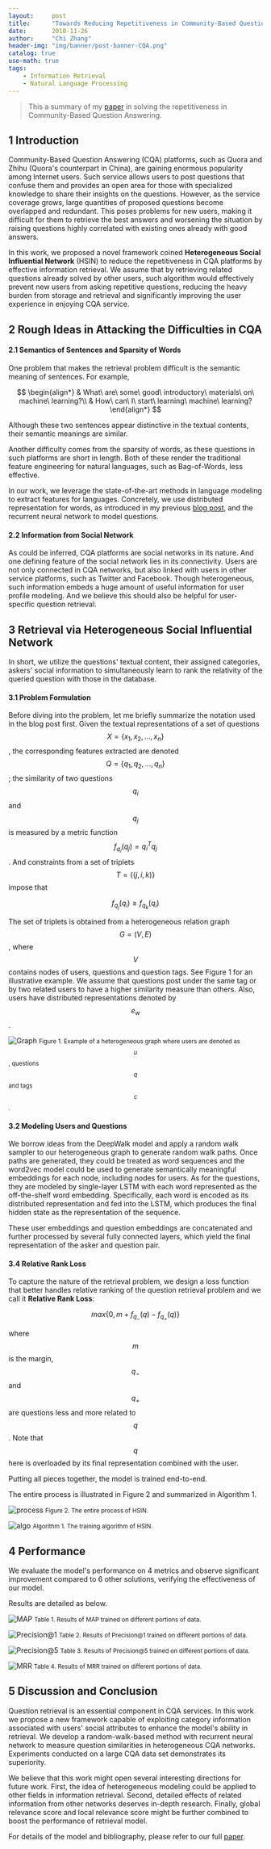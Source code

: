 ```yaml
---
layout:     post
title:      "Towards Reducing Repetitiveness in Community-Based Question Answering"
date:       2018-11-26
author:     "Chi Zhang"
header-img: "img/banner/post-banner-CQA.png"
catalog: true
use-math: true
tags: 
    - Information Retrieval
    - Natural Language Processing
---
```


> This a summary of my [paper](https://www.sciencedirect.com/science/article/pii/S0925231218300523) in solving the repetitiveness in Community-Based Question Answering.

## 1 Introduction

Community-Based Question Answering (CQA) platforms, such as Quora and Zhihu (Quora's counterpart in China), are gaining enormous popularity among Internet users. Such service allows users to post questions that confuse them and provides an open area for those with specialized knowledge to share their insights on the questions. However, as the service coverage grows, large quantities of proposed questions become overlapped and redundant. This poses problems for new users, making it difficult for them to retrieve the best answers and worsening the situation by raising questions highly correlated with existing ones already with good answers. 

In this work, we proposed a novel framework coined **Heterogeneous Social Influential Network** (HSIN) to reduce the repetitiveness in CQA platforms by effective information retrieval. We assume that by retrieving related questions already solved by other users, such algorithm would effectively prevent new users from asking repetitive questions, reducing the heavy burden from storage and retrieval and significantly improving the user experience in enjoying CQA service.

## 2 Rough Ideas in Attacking the Difficulties in CQA

#### 2.1 Semantics of Sentences and Sparsity of Words

One problem that makes the retrieval problem difficult is the semantic meaning of sentences. For example,

$$ \begin{align*}
 & What\ are\ some\ good\ introductory\ materials\ on\ machine\ learning?\\
 & How\ can\ I\ start\ learning\ machine\ learning?
\end{align*} $$

Although these two sentences appear distinctive in the textual contents, their semantic meanings are similar. 

Another difficulty comes from the sparsity of words, as these questions in such platforms are short in length. Both of these render the traditional feature engineering for natural languages, such as Bag-of-Words, less effective.

In our work, we leverage the state-of-the-art methods in language modeling to extract features for languages. Concretely, we use distributed representation for words, as introduced in my previous [blog post](/2016/05/09/demystify-deep-walk/), and the recurrent neural network to model questions.

#### 2.2 Information from Social Network

As could be inferred, CQA platforms are social networks in its nature. And one defining feature of the social network lies in its connectivity. Users are not only connected in CQA networks, but also linked with users in other service platforms, such as Twitter and Facebook. Though heterogeneous, such information embeds a huge amount of useful information for user profile modeling. And we believe this should also be helpful for user-specific question retrieval. 

## 3 Retrieval via Heterogeneous Social Influential Network

In short, we utilize the questions' textual content, their assigned categories, askers' social information to simultaneously learn to rank the relativity of the queried question with those in the database. 

#### 3.1 Problem Formulation

Before diving into the problem, let me briefly summarize the notation used in the blog post first. Given the textual representations of a set of questions $$ X = \{x_1, x_2, ..., x_n\} $$, the corresponding features extracted are denoted $$ Q = \{q_1, q_2, ..., q_n\} $$; the similarity of two questions $$ q_i $$ and $$ q_j $$ is measured by a metric function $$ f_{q_i}(q_j) = q_i^Tq_j $$. And constraints from a set of triplets $$ T = \{(j, i, k)\} $$ impose that 

$$ f_{q_j}(q_i) \geq f_{q_k}(q_i) $$

The set of triplets is obtained from a heterogeneous relation graph $$ G = (V, E) $$, where $$ V $$ contains nodes of users, questions and question tags. See Figure 1 for an illustrative example. We assume that questions post under the same tag or by two related users to have a higher similarity measure than others. Also, users have distributed representations denoted by $$ e_w $$.

![Graph](/img/in-post/CQA/Graph.jpg)
<small class="img-hint">Figure 1. Example of a heterogeneous graph where users are denoted as $$ u $$, questions $$ q $$ and tags $$ c $$.</small>

#### 3.2 Modeling Users and Questions

We borrow ideas from the DeepWalk model and apply a random walk sampler to our heterogeneous graph to generate random walk paths. Once paths are generated, they could be treated as word sequences and the word2vec model could be used to generate semantically meaningful embeddings for each node, including nodes for users. As for the questions, they are modeled by single-layer LSTM with each word represented as the off-the-shelf word embedding. Specifically, each word is encoded as its distributed representation and fed into the LSTM, which produces the final hidden state as the representation of the sequence.

These user embeddings and question embeddings are concatenated and further processed by several fully connected layers, which yield the final representation of the asker and question pair.

#### 3.4 Relative Rank Loss

To capture the nature of the retrieval problem, we design a loss function that better handles relative ranking of the question retrieval problem and we call it **Relative Rank Loss**:

$$ max\{0, m + f_{q_-}(q) - f_{q_+}(q)\} $$

where $$ m $$ is the margin, $$ q_- $$ and $$ q_+ $$ are questions less and more related to $$ q $$. Note that $$ q $$ here is overloaded by its final representation combined with the user. 

Putting all pieces together, the model is trained end-to-end.

The entire process is illustrated in Figure 2 and summarized in Algorithm 1.

![process](/img/in-post/CQA/process.jpg)
<small class="img-hint">Figure 2. The entire process of HSIN.</small>

![algo](/img/in-post/CQA/algo.jpg)
<small class="img-hint">Algorithm 1. The training algorithm of HSIN. </small>

## 4 Performance

We evaluate the model's performance on 4 metrics and observe significant improvement compared to 6 other solutions, verifying the effectiveness of our model.

Results are detailed as below.

![MAP](/img/in-post/CQA/MAP.jpg)
<small class="img-hint">Table 1. Results of MAP trained on different portions of data. </small>

![Precision@1](/img/in-post/CQA/Precision@1.jpg)
<small class="img-hint">Table 2. Results of Precision@1 trained on different portions of data. </small>

![Precision@5](/img/in-post/CQA/Precision@5.jpg)
<small class="img-hint">Table 3. Results of Precision@5 trained on different portions of data. </small>

![MRR](/img/in-post/CQA/MRR.jpg)
<small class="img-hint">Table 4. Results of MRR trained on different portions of data. </small>

## 5 Discussion and Conclusion

Question retrieval is an essential component in CQA services. In this work we propose a new framework capable of exploiting category information associated with users' social attributes to enhance the model's ability in retrieval. We develop a random-walk-based method with recurrent neural network to measure question similarities in heterogeneous CQA networks. Experiments conducted on a large CQA data set demonstrates its superiority.

We believe that this work might open several interesting directions for future work. First, the idea of heterogeneous modeling could be applied to other fields in information retrieval. Second, detailed effects of related information from other networks deserves in-depth research. Finally, global relevance score and local relevance score might be further combined to boost the performance of retrieval model.

For details of the model and bibliography, please refer to our full [paper](https://www.sciencedirect.com/science/article/pii/S0925231218300523).